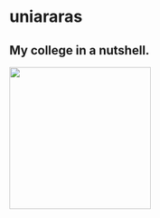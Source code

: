 # uniararas

## My college in a nutshell.
<img width=250 height=250 src=https://github.com/Guilherme-del/uniararas/blob/master/assets/img/fho.png >
